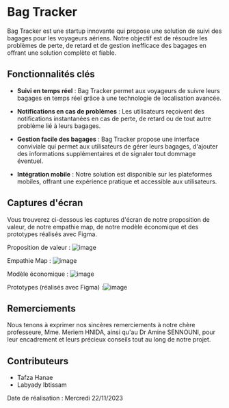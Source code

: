 # Bag Tracker

Bag Tracker est une startup innovante qui propose une solution de suivi des bagages pour les voyageurs aériens. Notre objectif est de résoudre les problèmes de perte, de retard et de gestion inefficace des bagages en offrant une solution complète et fiable.

## Fonctionnalités clés

- **Suivi en temps réel** : Bag Tracker permet aux voyageurs de suivre leurs bagages en temps réel grâce à une technologie de localisation avancée.

- **Notifications en cas de problèmes** : Les utilisateurs reçoivent des notifications instantanées en cas de perte, de retard ou de tout autre problème lié à leurs bagages.

- **Gestion facile des bagages** : Bag Tracker propose une interface conviviale qui permet aux utilisateurs de gérer leurs bagages, d'ajouter des informations supplémentaires et de signaler tout dommage éventuel.

- **Intégration mobile** : Notre solution est disponible sur les plateformes mobiles, offrant une expérience pratique et accessible aux utilisateurs.

## Captures d'écran

Vous trouverez ci-dessous les captures d'écran de notre proposition de valeur, de notre empathie map, de notre modèle économique et des prototypes réalisés avec Figma.

Proposition de valeur : ![image](https://github.com/ibtissam01/StartUp_BagTracker/assets/89752387/e7686a59-4984-4397-99ef-3db85a2cb564)

Empathie Map : ![image](https://github.com/ibtissam01/StartUp_BagTracker/assets/89752387/647046d6-f904-492b-bde8-d936561b86c8)

Modèle économique : ![image](https://github.com/ibtissam01/StartUp_BagTracker/assets/89752387/124b8159-d0b7-4f14-8c8d-e85253ecf7d1)


Prototypes (réalisés avec Figma) :![image](https://github.com/ibtissam01/StartUp_BagTracker/assets/89752387/bfeb6c75-e692-40c2-8107-1a86b11bd4ee)


## Remerciements

Nous tenons à exprimer nos sincères remerciements à notre chère professeure, Mme. Meriem HNIDA, ainsi qu'au Dr Amine SENNOUNI, pour leur encadrement et leurs précieux conseils tout au long de notre projet.

## Contributeurs

- Tafza Hanae
- Labyady Ibtissam

Date de réalisation : Mercredi 22/11/2023

